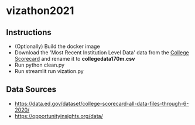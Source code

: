 # vizathon2021

## Instructions

- (Optionally) Build the docker image
- Download the 'Most Recent Institution Level Data' data from the [College Scorecard](https://data.ed.gov/dataset/college-scorecard-all-data-files-through-6-2020/) and rename it to **collegedata170m.csv**
- Run python clean.py
- Run streamlit run vization.py

## Data Sources
- https://data.ed.gov/dataset/college-scorecard-all-data-files-through-6-2020/
- https://opportunityinsights.org/data/
